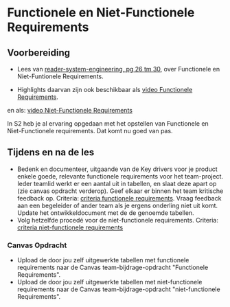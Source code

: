 # Functionele en Niet-Functionele Requirements

## Voorbereiding
- Lees van [reader-system-engineering, pg 26 tm 30](../../onderwijsmateriaal/readers/reader-system-engineering.pdf), over Functionele en Niet-Funtionele Requirements.

- Highlights daarvan zijn ook beschikbaar als [video Functionele Requirements](https://www.youtube.com/watch?v=IJ0bIVxbi04).

en als: [video Niet-Functionele Requirements](https://www.youtube.com/watch?v=vGkhKBkg98w)

In S2 heb je al ervaring opgedaan met het opstellen van Functionele en Niet-Functionele requirements. Dat komt nu goed van pas.

## Tijdens en na de les

- Bedenk en documenteer, uitgaande van de Key drivers voor je product enkele goede, relevante functionele requirements voor het team-project. Ieder teamlid werkt er een aantal uit in tabellen, en slaat deze apart op (zie canvas opdracht verderop). Geef elkaar er binnen het team kritische feedback op. Criteria: [criteria functionele requirements](../../leerdoelen/portfolio-items/functionele-requirements.md). Vraag feedback aan een begeleider of ander team als je ergens onderling niet uit komt. Update het ontwikkeldocument met de de genoemde tabellen.
- Volg hetzelfde procedé voor de niet-functionele requirements. Criteria: [criteria niet-functionele requirements](../../leerdoelen/portfolio-items/niet-functionele-requirements.md)

### Canvas Opdracht
- Upload de door jou zelf uitgewerkte tabellen met functionele requirements naar de Canvas team-bijdrage-opdracht "Functionele Requirements".
- Upload de door jou zelf uitgewerkte tabellen met niet-functionele requirements naar de Canvas team-bijdrage-opdracht "niet-functionele Requirements".